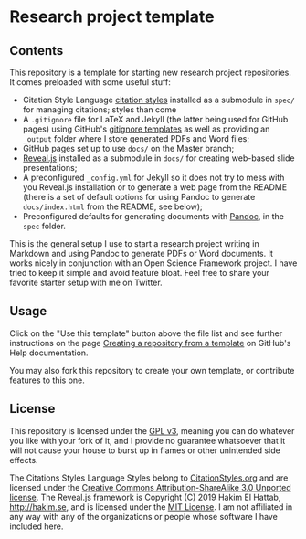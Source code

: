 Research project template
=========================

Contents
--------

This repository is a template for starting new research project
repositories. It comes preloaded with some useful stuff:

- Citation Style Language [citation
  styles](https://github.com/citation-style-language/styles) installed
  as a submodule in `spec/` for managing citations; styles than come
- A `.gitignore` file for LaTeX and Jekyll (the latter being used for
  GitHub pages) using GitHub's [gitignore
  templates](https://github.com/github/gitignore) as well as providing
  an `_output` folder where I store generated PDFs and Word files;
- GitHub pages set up to use `docs/` on the Master branch;
- [Reveal.js](https://revealjs.com/) installed as a submodule in
  `docs/` for creating web-based slide presentations;
- A preconfigured `_config.yml` for Jekyll so it does not try to mess
  with you Reveal.js installation or to generate a web page from the
  README (there is a set of default options for using Pandoc to
  generate `docs/index.html` from the README, see below);
- Preconfigured defaults for generating documents with
  [Pandoc](http://pandoc.org), in the `spec` folder.

This is the general setup I use to start a research project writing in
Markdown and using Pandoc to generate PDFs or Word documents. It works
nicely in conjunction with an Open Science Framework project. I have
tried to keep it simple and avoid feature bloat. Feel free to share
your favorite starter setup with me on Twitter.

Usage
-----

Click on the "Use this template" button above the file list and see
further instructions on the page [Creating a repository from a
template](https://help.github.com/en/github/creating-cloning-and-archiving-repositories/creating-a-repository-from-a-template)
on GitHub's Help documentation.

You may also fork this repository to create your own template, or
contribute features to this one.

License
-------

This repository is licensed under the [GPL
v3](https://raw.githubusercontent.com/licenses/license-templates/master/templates/gpl3.txt),
meaning you can do whatever you like with your fork of it, and I
provide no guarantee whatsoever that it will not cause your house to
burst up in flames or other unintended side effects.

The Citations Styles Language Styles belong to
[CitationStyles.org](http://citationstyles.org/) and are licensed
under the [Creative Commons Attribution-ShareAlike 3.0 Unported
license](http://creativecommons.org/licenses/by-sa/3.0/). The
Reveal.js framework is Copyright (C) 2019 Hakim El Hattab,
http://hakim.se, and is licensed under the [MIT
License](https://raw.githubusercontent.com/licenses/license-templates/master/templates/mit.txt).
I am not affiliated in any way with any of the organizations or people
whose software I have included here.


